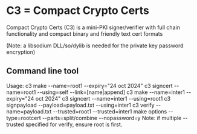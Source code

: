 
# C3 = Compact Crypto Certs

Compact Crypto Certs (C3) is a mini-PKI signer/verifier with full chain functionality and compact binary and friendly text cert formats

(Note: a libsodium DLL/so/dylib is needed for the private key password encryption)

## Command line tool

Usage:
    c3 make        --name=root1  --expiry="24 oct 2024"
    c3 signcert    --name=root1  --using=self  --link=[name|append]
    c3 make        --name=inter1 --expiry="24 oct 2024"
    c3 signcert    --name=inter1 --using=root1
    c3 signpayload --payload=payload.txt --using=inter1
    c3 verify      --name=payload.txt    --trusted=root1  --trusted=inter1
    make options   --type=rootcert --parts=split/combine --nopassword=y
    Note: if multiple --trusted specified for verify, ensure root is first.


